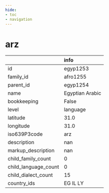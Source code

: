 ```yaml
---
hide:
- toc
- navigation
---
```

# arz
|                      | info            |
|:---------------------|:----------------|
| id                   | egyp1253        |
| family_id            | afro1255        |
| parent_id            | egyp1254        |
| name                 | Egyptian Arabic |
| bookkeeping          | False           |
| level                | language        |
| latitude             | 31.0            |
| longitude            | 31.0            |
| iso639P3code         | arz             |
| description          | nan             |
| markup_description   | nan             |
| child_family_count   | 0               |
| child_language_count | 0               |
| child_dialect_count  | 15              |
| country_ids          | EG IL LY        |